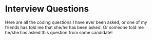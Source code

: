 # Interview Questions
Here are all the coding questions I have ever been asked, or one of my friends has told me that she/he has been asked. 
Or someone told me he/she has asked this question from some candidate! 
